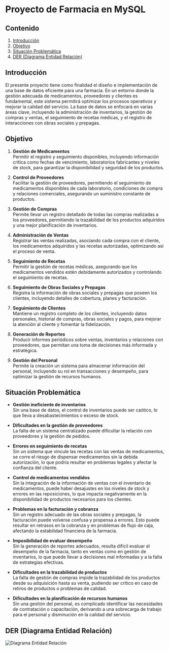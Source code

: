 # Proyecto de Farmacia en MySQL  

## Contenido  
1. [Introducción](#introducción)  
2. [Objetivo](#objetivo)  
3. [Situación Problemática](#situación-problemática)  
4. [DER (Diagrama Entidad Relación)](#der-diagrama-entidad-relación)  

## Introducción  
El presente proyecto tiene como finalidad el diseño e implementación de una base de datos eficiente para una farmacia.
En un entorno donde la gestión adecuada de medicamentos, proveedores y clientes es fundamental, este sistema permitirá optimizar los procesos operativos y mejorar la calidad del servicio. La base de datos se enfocará en varias áreas clave, incluyendo la administración de inventarios, la gestión de compras y ventas, el seguimiento de recetas médicas, y el registro de interacciones con obras sociales y prepagas. 

## Objetivo  
1. **Gestión de Medicamentos**  
   Permitir el registro y seguimiento disponibles, incluyendo información crítica como fechas de vencimiento, laboratorios fabricantes y niveles de stock, para garantizar la disponibilidad y seguridad de los productos.  

2. **Control de Proveedores**  
   Facilitar la gestión de proveedores, permitiendo el seguimiento de medicamentos disponibles de cada laboratorio, condiciones de compra y relaciones comerciales, asegurando un suministro constante de productos.  

3. **Gestión de Compras**  
   Permite llevar un registro detallado de todas las compras realizadas a los proveedores, permitiendo la trazabilidad de los productos adquiridos y una mejor planificación de inventarios.  

4. **Administración de Ventas**  
   Registrar las ventas realizadas, asociando cada compra con el cliente, los medicamentos adquiridos y las recetas autorizadas, optimizando así el proceso de venta.  

5. **Seguimiento de Recetas**  
   Permitir la gestión de recetas médicas, asegurando que los medicamentos vendidos estén debidamente autorizados y controlando el seguimiento de recetas.  

6. **Seguimiento de Obras Sociales y Prepagas**  
   Registra la información de obras sociales y prepagas que poseen los clientes, incluyendo detalles de cobertura, planes y facturación.  

7. **Seguimiento de Clientes**  
   Mantiene un registro completo de los clientes, incluyendo datos personales, historial de compras, obras sociales y pagos, para mejorar la atención al cliente y fomentar la fidelización.  

8. **Generación de Reportes**  
   Producir informes periódicos sobre ventas, inventarios y relaciones con proveedores, que permitan una toma de decisiones más informada y estratégica.  

9. **Gestión del Personal**  
   Permite la creación un sistema para almacenar información del personal, incluyendo su rol en transacciones y desempeño, para optimizar la gestión de recursos humanos.  

## Situación Problemática  
- **Gestión ineficiente de inventarios**  
  Sin una base de datos, el control de inventarios puede ser caótico, lo que lleva a desabastecimientos o exceso de stock.  

- **Dificultades en la gestión de proveedores**  
  La falta de un sistema centralizado puede dificultar la relación con proveedores y la gestión de pedidos.  

- **Errores en seguimiento de recetas**  
  Sin un sistema que vincule las recetas con las ventas de medicamentos, se corre el riesgo de dispensar medicamentos sin la debida autorización, lo que podría resultar en problemas legales y afectar la confianza del cliente.  

- **Control de medicamentos vendidos**  
  Sin la integración de la información de ventas con el inventario de medicamentos, puede haber desajustes en los niveles de stock y errores en las reposiciones, lo que impacta negativamente en la disponibilidad de productos necesarios para los clientes.  

- **Problemas en la facturación y cobranza**  
  Sin un registro adecuado de las obras sociales y prepagas, la facturación puede volverse confusa y propensa a errores. Esto puede resultar en retrasos en la cobranza y en problemas de flujo de caja, afectando la estabilidad financiera de la farmacia.  

- **Imposibilidad de evaluar desempeño**  
  Sin la generación de reportes adecuados, resulta difícil evaluar el desempeño de la farmacia, tanto en ventas como en gestión de inventarios, lo que puede llevar a decisiones mal informadas y a la falta de estrategias efectivas.  

- **Dificultades en la trazabilidad de productos**  
  La falta de gestión de compras impide la trazabilidad de los productos desde su adquisición hasta su venta, pudiendo ser crítico en caso de retiros de productos o problemas de calidad.  

- **Dificultades en la planificación de recursos humanos**  
  Sin una gestión del personal, es complicado identificar las necesidades de contratación o capacitación, derivando a una sobrecarga de trabajo para el personal y disminución en la calidad del servicio.

## DER (Diagrama Entidad Relación)  
![Diagrama Entidad Relación](https://github.com/denist050/DataBaseFarmaciaMySQL/blob/main/EER%20diagram.png?raw=true)
